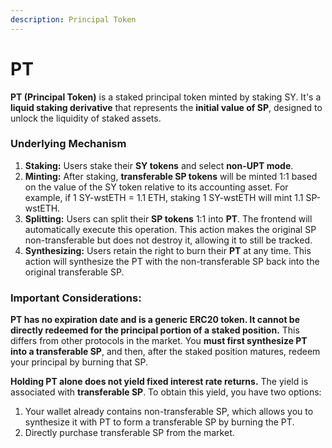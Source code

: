 ```yaml
---
description: Principal Token
---
```


# PT

**PT (Principal Token)** is a staked principal token minted by staking SY. It's a **liquid staking derivative** that represents the **initial value of SP**, designed to unlock the liquidity of staked assets.

### Underlying Mechanism

1. **Staking:** Users stake their **SY tokens** and select **non-UPT mode**.
2. **Minting:** After staking, **transferable SP tokens** will be minted 1:1 based on the value of the SY token relative to its accounting asset. For example, if 1 SY-wstETH = 1.1 ETH, staking 1 SY-wstETH will mint 1.1 SP-wstETH.
3. **Splitting:** Users can split their **SP tokens** 1:1 into **PT**. The frontend will automatically execute this operation. This action makes the original SP non-transferable but does not destroy it, allowing it to still be tracked.
4. **Synthesizing:** Users retain the right to burn their **PT** at any time. This action will synthesize the PT with the non-transferable SP back into the original transferable SP.

### Important Considerations:

**PT has no expiration date and is a generic ERC20 token. It cannot be directly redeemed for the principal portion of a staked position.** This differs from other protocols in the market. You **must first synthesize PT into a transferable SP**, and then, after the staked position matures, redeem your principal by burning that SP.

**Holding PT alone does not yield fixed interest rate returns.** The yield is associated with **transferable SP**. To obtain this yield, you have two options:

1. Your wallet already contains non-transferable SP, which allows you to synthesize it with PT to form a transferable SP by burning the PT.
2. Directly purchase transferable SP from the market.
